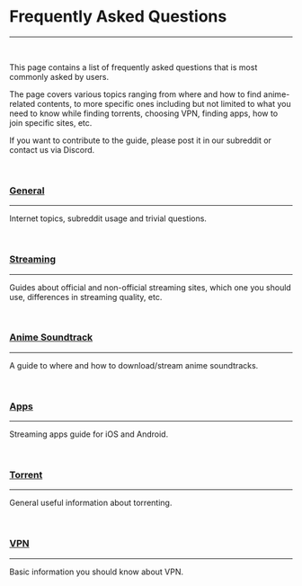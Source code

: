 # **Frequently Asked Questions**

---

&nbsp;

This page contains a list of frequently asked questions that is most commonly asked by users.

The page covers various topics ranging from where and how to find anime-related contents, to more specific ones including but not limited to what you need to know while finding torrents, choosing VPN, finding apps, how to join specific sites, etc.

If you want to contribute to the guide, please post it in our subreddit or contact us via Discord.
 
&nbsp;

### **[General](https://example.com/)**

---

Internet topics, subreddit usage and trivial questions.

&nbsp;

### **[Streaming](https://example.com/)**

---

Guides about official and non-official streaming sites, which one you should use, differences in streaming quality, etc.

&nbsp;

### **[Anime Soundtrack](https://example.com/)**

---

A guide to where and how to download/stream anime soundtracks.

&nbsp;

### **[Apps](https://example.com/)**

---

Streaming apps guide for iOS and Android.

&nbsp;

### **[Torrent](https://example.com/)**

---

General useful information about torrenting.

&nbsp;

### **[VPN](https://example.com/)**

---

Basic information you should know about VPN.

&nbsp;
